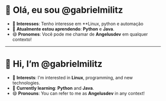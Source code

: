 # 👋 Olá, eu sou @gabrielmilitz



- 👀 **Interesses**: Tenho interesse em **Linux, python e automação 
- 🌱 **Atualmente estou aprendendo**: **Python** e **Java**.
- 😄 **Pronomes**: Você pode me chamar de **Angelusdev** em qualquer contexto!

---

# 👋 Hi, I’m @gabrielmilitz


- 👀 **Interests**: I'm interested in **Linux**, programming, and new technologies.
- 🌱 **Currently learning**: **Python** and **Java**.
- 😄 **Pronouns**: You can refer to me as **Angelusdev** in any context!

